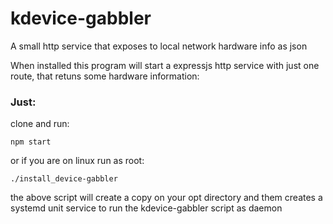 # kdevice-gabbler

A small http service that exposes to local network hardware info as json

When installed this program will start a expressjs http service with just one route, that retuns some hardware information: 



### Just:

clone and run:

    npm start


or if you are on linux run as root: 


    ./install_device-gabbler

the above script will create a copy on your opt directory and them creates a systemd unit service to run the kdevice-gabbler script as daemon  
